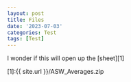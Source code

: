 ```yaml
---
layout: post
title: Files
date: '2023-07-03'
categories: Test
tags: [Test]
---
```


I wonder if this will open up the [sheet][1]

[1]:{{ site.url }}/ASW_Averages.zip
